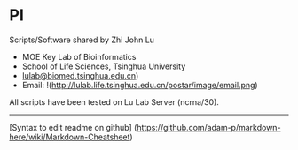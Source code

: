 # PI

Scripts/Software shared by Zhi John Lu

* MOE Key Lab of Bioinformatics
* School of Life Sciences, Tsinghua University
* lulab@biomed.tsinghua.edu.cn)
* Email: !(http://lulab.life.tsinghua.edu.cn/postar/image/email.png)


All scripts have been tested on Lu Lab Server (ncrna/30).




---

[Syntax to edit readme on github] (https://github.com/adam-p/markdown-here/wiki/Markdown-Cheatsheet)

